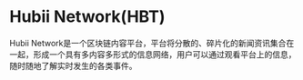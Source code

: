 # 

# Hubii Network(HBT)

Hubii Network是一个区块链内容平台，平台将分散的、碎片化的新闻资讯集合在一起，形成一个具有多内容多形式的信息网络，用户可以通过观看平台上的信息，随时随地了解实时发生的各类事件。


